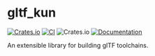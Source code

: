 # gltf_kun

[![Crates.io](https://img.shields.io/crates/v/gltf_kun.svg)](https://crates.io/crates/bevy_gltf_export)
[![CI](https://github.com/unavi-xyz/gltf_kun/actions/workflows/ci.yml/badge.svg)](https://github.com/unavi-xyz/bevy_gltf_export/actions/workflows/ci.yml)
![Crates.io](https://img.shields.io/crates/l/gltf_kun)
[![Documentation](https://docs.rs/gltf_kun/badge.svg)](https://docs.rs/bevy_gltf_export)

An extensible library for building glTF toolchains.
